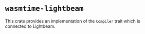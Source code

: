 # `wasmtime-lightbeam`

This crate provides an implementation of the `Compiler` trait which is
connected to Lightbeam.
